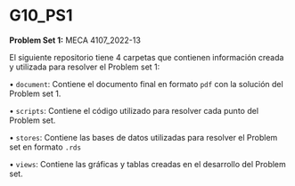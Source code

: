 # G10_PS1

**Problem Set 1:** MECA 4107_2022-13

El siguiente repositorio tiene 4 carpetas que contienen información creada y utilizada para resolver el Problem set 1:

• ```document```: Contiene el documento final en formato ```pdf``` con la solución del Problem set 1. 

• ```scripts```: Contiene el código utilizado para resolver cada punto del Problem set.

• ```stores```: Contiene las bases de datos utilizadas para resolver el Problem set en formato ```.rds``` 

• ```views```: Contiene las gráficas y tablas creadas en el desarrollo del Problem set.  
